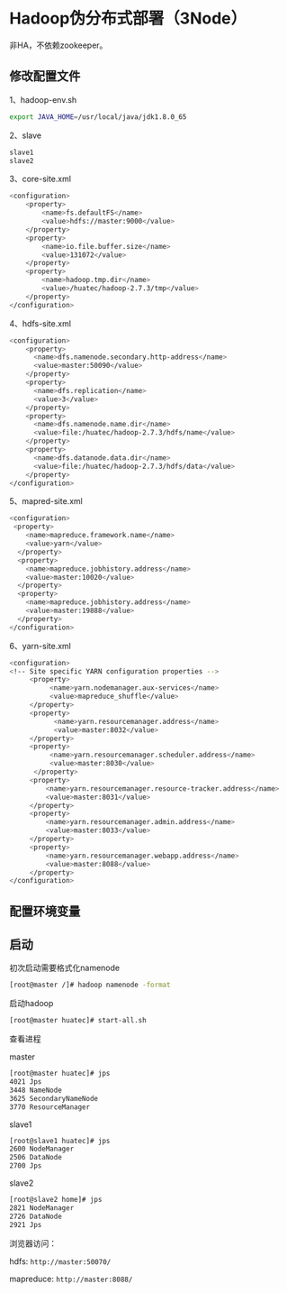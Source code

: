 # Hadoop伪分布式部署（3Node）

非HA，不依赖zookeeper。

## 修改配置文件

1、hadoop-env.sh

```bash
export JAVA_HOME=/usr/local/java/jdk1.8.0_65
```

2、slave

```bash
slave1
slave2
```

3、core-site.xml

```bash
<configuration>
    <property>
        <name>fs.defaultFS</name>
        <value>hdfs://master:9000</value>
    </property>
    <property>
        <name>io.file.buffer.size</name>
        <value>131072</value>
    </property>
    <property>
        <name>hadoop.tmp.dir</name>
        <value>/huatec/hadoop-2.7.3/tmp</value>
    </property>
</configuration>
```

4、hdfs-site.xml

```bash
<configuration>
    <property>
      <name>dfs.namenode.secondary.http-address</name>
      <value>master:50090</value>
    </property>
    <property>
      <name>dfs.replication</name>
      <value>3</value>
    </property>
    <property>
      <name>dfs.namenode.name.dir</name>
      <value>file:/huatec/hadoop-2.7.3/hdfs/name</value>
    </property>
    <property>
      <name>dfs.datanode.data.dir</name>
      <value>file:/huatec/hadoop-2.7.3/hdfs/data</value>
    </property>
</configuration>
```

5、mapred-site.xml

```bash
<configuration>
 <property>
    <name>mapreduce.framework.name</name>
    <value>yarn</value>
  </property>
  <property>
    <name>mapreduce.jobhistory.address</name>
    <value>master:10020</value>
  </property>
  <property>
    <name>mapreduce.jobhistory.address</name>
    <value>master:19888</value>
  </property>
</configuration>
```

6、yarn-site.xml

```bash
<configuration>
<!-- Site specific YARN configuration properties -->
     <property>
          <name>yarn.nodemanager.aux-services</name>
          <value>mapreduce_shuffle</value>
     </property>
     <property>
           <name>yarn.resourcemanager.address</name>
           <value>master:8032</value>
     </property>
     <property>
          <name>yarn.resourcemanager.scheduler.address</name>
          <value>master:8030</value>
      </property>
     <property>
         <name>yarn.resourcemanager.resource-tracker.address</name>
         <value>master:8031</value>
     </property>
     <property>
         <name>yarn.resourcemanager.admin.address</name>
         <value>master:8033</value>
     </property>
     <property>
         <name>yarn.resourcemanager.webapp.address</name>
         <value>master:8088</value>
     </property>
</configuration>
```

## 配置环境变量

## 启动

初次启动需要格式化namenode

```bash
[root@master /]# hadoop namenode -format
```

启动hadoop

```bash
[root@master huatec]# start-all.sh
```

查看进程

master

```bash
[root@master huatec]# jps
4021 Jps
3448 NameNode
3625 SecondaryNameNode
3770 ResourceManager
```

slave1

```bash
[root@slave1 huatec]# jps
2600 NodeManager
2506 DataNode
2700 Jps
```

slave2

```bash
[root@slave2 home]# jps
2821 NodeManager
2726 DataNode
2921 Jps
```

浏览器访问：

hdfs:   `http://master:50070/`

mapreduce:  `http://master:8088/`
